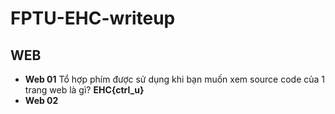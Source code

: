 # FPTU-EHC-writeup

## WEB

- **Web 01**
  Tổ hợp phím được sử dụng khi bạn muốn xem source code của 1 trang web là gì? **EHC{ctrl_u}**
- **Web 02**